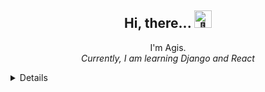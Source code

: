 <h2 align="center">Hi, there... <img src="https://github.com/wervlad/wervlad/assets/24524555/766d336d-b87d-44ba-807c-c51de2bc6b4d" width="28px" alt="👋"></h2>

<p align="center">
  I'm Agis. <br>
  <i>Currently, I am learning Django and React</i>
</p>

<details>
<p align="center">
  <a href="https://github.com/anuraghazra/github-readme-stats">
    <img src="https://github-readme-stats.vercel.app/api/top-langs/?username=agismandala007&layout=compact&theme=gotham" /><br>
    <img src="https://github-readme-stats.vercel.app/api?username=agismandala007&show_icons=true&theme=gotham&rank_icon=github" />
  </a>
</p>  
</details>
